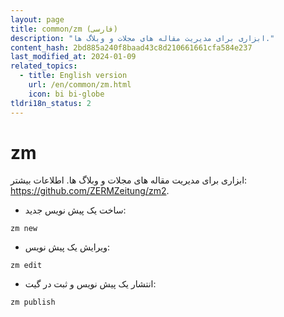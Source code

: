 ```yaml
---
layout: page
title: common/zm (فارسی)
description: "ابزاری برای مدیریت مقاله های مجلات و وبلاگ ها."
content_hash: 2bd885a240f8baad43c8d210661661cfa584e237
last_modified_at: 2024-01-09
related_topics:
  - title: English version
    url: /en/common/zm.html
    icon: bi bi-globe
tldri18n_status: 2
---
```

# zm

ابزاری برای مدیریت مقاله های مجلات و وبلاگ ها.
اطلاعات بیشتر: <https://github.com/ZERMZeitung/zm2>.

- ساخت یک پیش نویس جدید:

`zm new`

- ویرایش یک پیش نویس:

`zm edit`

- انتشار یک پیش نویس و ثبت در گیت:

`zm publish`
